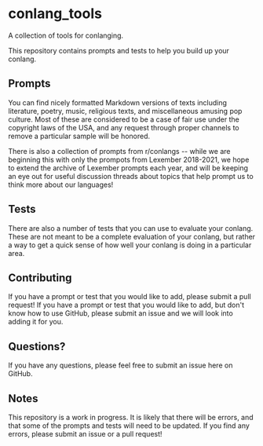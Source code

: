 # conlang_tools

A collection of tools for conlanging.

This repository contains prompts and tests to help you build up your conlang.

## Prompts

You can find nicely formatted Markdown versions of texts including literature, poetry, music, religious texts, and miscellaneous amusing pop culture. Most of these are considered to be a case of fair use under the copyright laws of the USA, and any request through proper channels to remove a particular sample will be honored.

There is also a collection of prompts from r/conlangs -- while we are beginning this with only the prompots from Lexember 2018-2021, we hope to extend the archive of Lexember prompts each year, and will be keeping an eye out for useful discussion threads about topics that help prompt us to think more about our languages!

## Tests

There are also a number of tests that you can use to evaluate your conlang. These are not meant to be a complete evaluation of your conlang, but rather a way to get a quick sense of how well your conlang is doing in a particular area.

## Contributing

If you have a prompt or test that you would like to add, please submit a pull request! If you have a prompt or test that you would like to add, but don't know how to use GitHub, please submit an issue and we will look into adding it for you.

## Questions?

If you have any questions, please feel free to submit an issue here on GitHub.

## Notes

This repository is a work in progress. It is likely that there will be errors, and that some of the prompts and tests will need to be updated. If you find any errors, please submit an issue or a pull request!

